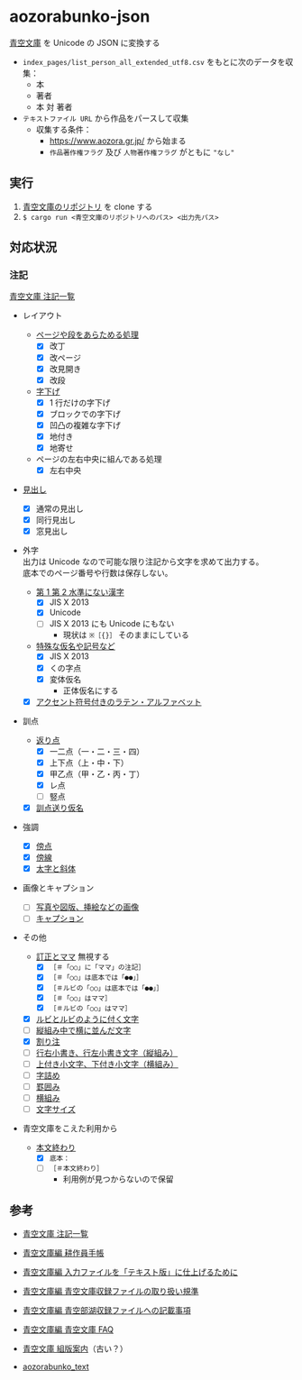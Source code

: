 # aozorabunko-json

[青空文庫](https://www.aozora.gr.jp/) を Unicode の JSON に変換する

- `index_pages/list_person_all_extended_utf8.csv` をもとに次のデータを収集：
  - 本
  - 著者
  - 本 対 著者
- `テキストファイル URL` から作品をパースして収集
  - 収集する条件：
    - https://www.aozora.gr.jp/ から始まる
    - `作品著作権フラグ` 及び `人物著作権フラグ` がともに `"なし"`

## 実行

1. [青空文庫のリポジトリ](https://github.com/aozorabunko/aozorabunko) を clone する
2. `$ cargo run <青空文庫のリポジトリへのパス> <出力先パス>`

## 対応状況

### 注記

[青空文庫 注記一覧](https://www.aozora.gr.jp/annotation/)

- レイアウト
  - [ページや段をあらためる処理](https://www.aozora.gr.jp/annotation/layout_1.html#kaicho+kaidan)
    - [x] 改丁
    - [x] 改ページ
    - [x] 改見開き
    - [x] 改段
  - [字下げ](https://www.aozora.gr.jp/annotation/layout_2.html#jisage_kakushu)
    - [x] 1 行だけの字下げ
    - [x] ブロックでの字下げ
    - [x] 凹凸の複雑な字下げ
    - [x] 地付き
    - [x] 地寄せ
  - ページの左右中央に組んである処理
    - [x] 左右中央

- [見出し](https://www.aozora.gr.jp/annotation/heading.html)
  - [x] 通常の見出し
  - [x] 同行見出し
  - [x] 窓見出し

- 外字  
  出力は Unicode なので可能な限り注記から文字を求めて出力する。  
  底本でのページ番号や行数は保存しない。  

  - [第 1 第 2 水準にない漢字](https://www.aozora.gr.jp/annotation/external_character.html#0208gaiji_chuki)
    - [x] JIS X 2013
    - [x] Unicode
    - [ ] JIS X 2013 にも Unicode にもない
      - 現状は `※［{}］` そのままにしている

  - [特殊な仮名や記号など](https://www.aozora.gr.jp/annotation/external_character.html#tokushu)
    - [x] JIS X 2013
    - [x] くの字点
    - [x] 変体仮名
      - 正体仮名にする

  - [x] [アクセント符号付きのラテン・アルファベット](https://www.aozora.gr.jp/annotation/external_character.html#accent)

- 訓点
  - [返り点](https://www.aozora.gr.jp/annotation/kunten.html#kaeriten_chuki)
    - [x] 一二点（一・二・三・四）
    - [x] 上下点（上・中・下）
    - [x] 甲乙点（甲・乙・丙・丁）
    - [x] レ点
    - [ ] 竪点
  - [x] [訓点送り仮名](https://www.aozora.gr.jp/annotation/kunten.html#kunten_okurigana_chuki)

- 強調
  - [x] [傍点](https://www.aozora.gr.jp/annotation/emphasis.html#boten_chuki)
  - [x] [傍線](https://www.aozora.gr.jp/annotation/emphasis.html#bosen_chuki)
  - [x] [太字と斜体](https://www.aozora.gr.jp/annotation/emphasis.html#futoji_gothic,shatai_italic)

- 画像とキャプション
  - [ ] [写真や図版、挿絵などの画像](https://www.aozora.gr.jp/annotation/graphics.html#gazo_chuki)
  - [ ] [キャプション](https://www.aozora.gr.jp/annotation/graphics.html#caption)

- その他
  - [訂正とママ](https://www.aozora.gr.jp/annotation/etc.html#teisei_mama)
    無視する
    - [x] `［＃「○○」に「ママ」の注記］`
    - [x] `［＃「○○」は底本では「●●」］`
    - [x] `［＃ルビの「○○」は底本では「●●」］`
    - [x] `［＃「○○」はママ］`
    - [x] `［＃ルビの「○○」はママ］`
    
  - [x] [ルビとルビのように付く文字](https://www.aozora.gr.jp/annotation/etc.html#ruby)
  - [ ] [縦組み中で横に並んだ文字](https://www.aozora.gr.jp/annotation/etc.html#tatechu_yoko)
  - [x] [割り注](https://www.aozora.gr.jp/annotation/etc.html#warichu)
  - [ ] [行右小書き、行左小書き文字（縦組み）](https://www.aozora.gr.jp/annotation/etc.html#gyomigi_gyohidari)
  - [ ] [上付き小文字、下付き小文字（横組み）](https://www.aozora.gr.jp/annotation/etc.html#uwatsuki_shitatsuki)
  - [ ] [字詰め](https://www.aozora.gr.jp/annotation/etc.html#jizume)
  - [ ] [罫囲み](https://www.aozora.gr.jp/annotation/etc.html#keigakomi)
  - [ ] [横組み](https://www.aozora.gr.jp/annotation/etc.html#yokogumi)
  - [ ] [文字サイズ](https://www.aozora.gr.jp/annotation/etc.html#moji_size)

- 青空文庫をこえた利用から

  - [本文終わり](https://www.aozora.gr.jp/annotation/extra.html#end_annotation)
    - [x] `底本：`
    - [ ] `［＃本文終わり］`
      - 利用例が見つからないので保留

## 参考

- [青空文庫 注記一覧](https://www.aozora.gr.jp/annotation/)
- [青空文庫編 耕作員手帳](https://www.aozora.gr.jp/guide/techo.html)
- [青空文庫編 入力ファイルを「テキスト版」に仕上げるために](https://www.aozora.gr.jp/KOSAKU/textfile_checklist/index.html)
- [青空文庫編 青空文庫収録ファイルの取り扱い規準](https://www.aozora.gr.jp/guide/kijyunn.html)
- [青空文庫編 青空部湖収録ファイルへの記載事項](https://www.aozora.gr.jp/guide/kisai.html)
- [青空文庫編 青空文庫 FAQ](https://www.aozora.gr.jp/guide/aozora_bunko_faq.html)

- [青空文庫 組版案内](http://kumihan.aozora.gr.jp/)（古い？）

- [aozorabunko_text](https://github.com/aozorahack/aozorabunko_text)
